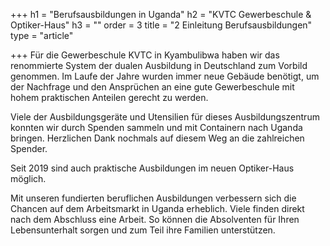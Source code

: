 +++
h1 = "Berufsausbildungen in Uganda"
h2 = "KVTC Gewerbeschule & Optiker-Haus"
h3 = ""
order = 3
title = "2 Einleitung Berufsausbildungen"
type = "article"

+++
Für die Gewerbeschule KVTC in Kyambulibwa haben wir das renommierte System der dualen Ausbildung in Deutschland zum Vorbild genommen. Im Laufe der Jahre wurden immer neue Gebäude benötigt, um der Nachfrage und den Ansprüchen an eine gute Gewerbeschule mit hohem praktischen Anteilen gerecht zu werden. 

Viele der Ausbildungsgeräte und Utensilien für dieses Ausbildungszentrum konnten wir durch Spenden sammeln  und mit Containern nach Uganda bringen. Herzlichen Dank nochmals auf diesem Weg an die zahlreichen Spender.

Seit 2019 sind auch praktische Ausbildungen im neuen Optiker-Haus möglich.

Mit unseren fundierten beruflichen Ausbildungen verbessern sich die Chancen auf dem Arbeitsmarkt in Uganda erheblich. Viele finden direkt nach dem Abschluss eine Arbeit. So können die Absolventen für Ihren Lebensunterhalt sorgen und zum Teil ihre Familien unterstützen.